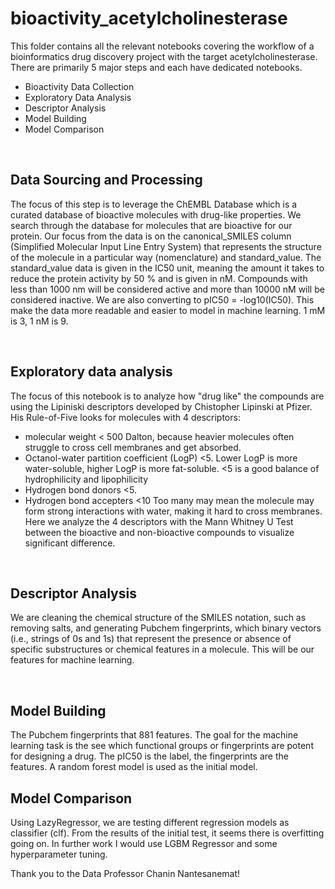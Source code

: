 # bioactivity_acetylcholinesterase

This folder contains all the relevant notebooks covering the workflow of a bioinformatics drug discovery project with the target acetylcholinesterase. There are primarily 5 major steps and each have dedicated notebooks.

 -  Bioactivity Data Collection
 -  Exploratory Data Analysis
 -  Descriptor Analysis
 -  Model Building
 -  Model Comparison
 
<br>

## Data Sourcing and Processing

The focus of this step is to leverage the ChEMBL Database which is a curated database of bioactive molecules with drug-like properties. We search through the database for molecules that are bioactive for our protein. Our focus from the data is on the canonical_SMILES column (Simplified Molecular Input Line Entry System) that represents the structure of the molecule in a particular way (nomenclature) and standard_value. The standard_value data is given in the IC50 unit, meaning the amount it takes to reduce the protein activity by 50 % and is given in nM. Compounds with less than 1000 nm will be considered active and more than 10000 nM will be considered inactive. We are also converting to pIC50 = -log10(IC50). This make the data more readable and easier to model in machine learning. 1 mM is 3, 1 nM is 9.

<br>

## Exploratory data analysis

The focus of this notebook is to  analyze how "drug like" the compounds are using the Lipiniski descriptors developed by Chistopher Lipinski at Pfizer. His Rule-of-Five looks for molecules with 4 descriptors:
- molecular weight < 500 Dalton, because heavier molecules often struggle to cross cell membranes and get absorbed.
- Octanol-water partition coefficient (LogP) <5. Lower LogP is more water-soluble, higher LogP is more fat-soluble. <5 is a good balance of hydrophilicity and lipophilicity
- Hydrogen bond donors <5. 
- Hydrogen bond accepters <10
Too many may mean the molecule may form strong interactions with water, making it hard to cross membranes.
Here we analyze the 4 descriptors with the Mann Whitney U Test between the bioactive and non-bioactive compounds to visualize significant difference.

<br>

## Descriptor Analysis

We are cleaning the chemical structure of the SMILES notation, such as removing salts, and generating Pubchem fingerprints, which binary vectors (i.e., strings of 0s and 1s) that represent the presence or absence of specific substructures or chemical features in a molecule. This will be our features for machine learning.

<br>

## Model Building

The Pubchem fingerprints that 881 features. The goal for the machine learning task is the see which functional groups or fingerprints are potent for designing a drug. The pIC50 is the label, the fingerprints are the features. A random forest model is used as the initial model.
<br>

## Model Comparison
Using LazyRegressor, we are testing different regression models as classifier (clf). From the results of the initial test, it seems there is overfitting going on. In further work I would use LGBM Regressor and some hyperparameter tuning.


Thank you to the Data Professor Chanin Nantesanemat!